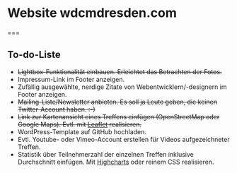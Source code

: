 # Website wdcmdresden.com
===
## To-do-Liste
* ~~Lightbox-Funktionalität einbauen. Erleichtet das Betrachten der Fotos.~~
* Impressum-Link im Footer anzeigen.
* Zufällig ausgewählte, nerdige Zitate von Webentwicklern/-designern im Footer anzeigen.
* ~~Mailing-Liste/Newsletter anbieten. Es soll ja Leute geben, die keinen Twitter-Account haben. :-)~~
* ~~Link zur Kartenansicht eines Treffens einfügen (OpenStreetMap oder Google Maps). Evtl. mit [Leaflet](http://leaflet.cloudmade.com/) realisieren.~~
* WordPress-Template auf GitHub hochladen.
* Evtl. Youtube- oder Vimeo-Account erstellen für Videos aufgezeichneter Treffen.
* Statistik über Teilnehmerzahl der einzelnen Treffen inklusive Durchschnitt einfügen. Mit [Highcharts](http://highcharts.com) oder reinem CSS realisieren.